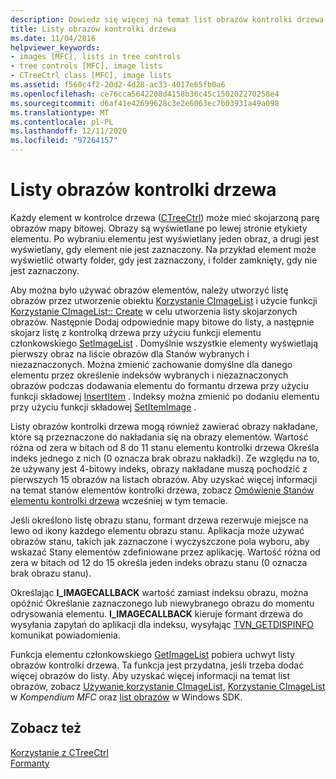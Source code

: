 ```yaml
---
description: Dowiedz się więcej na temat list obrazów kontrolki drzewa
title: Listy obrazów kontrolki drzewa
ms.date: 11/04/2016
helpviewer_keywords:
- images [MFC], lists in tree controls
- tree controls [MFC], image lists
- CTreeCtrl class [MFC], image lists
ms.assetid: f560c4f2-20d2-4d28-ac33-4017e65fb0a6
ms.openlocfilehash: ce76cca5642208d4158b36c45c150202270258e4
ms.sourcegitcommit: d6af41e42699628c3e2e6063ec7b03931a49a098
ms.translationtype: MT
ms.contentlocale: pl-PL
ms.lasthandoff: 12/11/2020
ms.locfileid: "97264157"
---
```

# <a name="tree-control-image-lists"></a>Listy obrazów kontrolki drzewa

Każdy element w kontrolce drzewa ([CTreeCtrl](../mfc/reference/ctreectrl-class.md)) może mieć skojarzoną parę obrazów mapy bitowej. Obrazy są wyświetlane po lewej stronie etykiety elementu. Po wybraniu elementu jest wyświetlany jeden obraz, a drugi jest wyświetlany, gdy element nie jest zaznaczony. Na przykład element może wyświetlić otwarty folder, gdy jest zaznaczony, i folder zamknięty, gdy nie jest zaznaczony.

Aby można było używać obrazów elementów, należy utworzyć listę obrazów przez utworzenie obiektu [Korzystanie CImageList](../mfc/reference/cimagelist-class.md) i użycie funkcji [Korzystanie CImageList:: Create](../mfc/reference/cimagelist-class.md#create) w celu utworzenia listy skojarzonych obrazów. Następnie Dodaj odpowiednie mapy bitowe do listy, a następnie skojarz listę z kontrolką drzewa przy użyciu funkcji elementu członkowskiego [SetImageList](../mfc/reference/ctreectrl-class.md#setimagelist) . Domyślnie wszystkie elementy wyświetlają pierwszy obraz na liście obrazów dla Stanów wybranych i niezaznaczonych. Można zmienić zachowanie domyślne dla danego elementu przez określenie indeksów wybranych i niezaznaczonych obrazów podczas dodawania elementu do formantu drzewa przy użyciu funkcji składowej [InsertItem](../mfc/reference/ctreectrl-class.md#insertitem) . Indeksy można zmienić po dodaniu elementu przy użyciu funkcji składowej [SetItemImage](../mfc/reference/ctreectrl-class.md#setitemimage) .

Listy obrazów kontrolki drzewa mogą również zawierać obrazy nakładane, które są przeznaczone do nakładania się na obrazy elementów. Wartość różna od zera w bitach od 8 do 11 stanu elementu kontrolki drzewa Określa indeks jednego z nich (0 oznacza brak obrazu nakładki). Ze względu na to, że używany jest 4-bitowy indeks, obrazy nakładane muszą pochodzić z pierwszych 15 obrazów na listach obrazów. Aby uzyskać więcej informacji na temat stanów elementów kontrolki drzewa, zobacz [Omówienie Stanów elementu kontrolki drzewa](../mfc/tree-control-item-states-overview.md) wcześniej w tym temacie.

Jeśli określono listę obrazu stanu, formant drzewa rezerwuje miejsce na lewo od ikony każdego elementu obrazu stanu. Aplikacja może używać obrazów stanu, takich jak zaznaczone i wyczyszczone pola wyboru, aby wskazać Stany elementów zdefiniowane przez aplikację. Wartość różna od zera w bitach od 12 do 15 określa jeden indeks obrazu stanu (0 oznacza brak obrazu stanu).

Określając **I_IMAGECALLBACK** wartość zamiast indeksu obrazu, można opóźnić Określanie zaznaczonego lub niewybranego obrazu do momentu odrysowania elementu. **I_IMAGECALLBACK** kieruje formant drzewa do wysyłania zapytań do aplikacji dla indeksu, wysyłając [TVN_GETDISPINFO](/windows/win32/Controls/tvn-getdispinfo) komunikat powiadomienia.

Funkcja elementu członkowskiego [GetImageList](../mfc/reference/ctreectrl-class.md#getimagelist) pobiera uchwyt listy obrazów kontrolki drzewa. Ta funkcja jest przydatna, jeśli trzeba dodać więcej obrazów do listy. Aby uzyskać więcej informacji na temat list obrazów, zobacz [Używanie korzystanie CImageList](../mfc/using-cimagelist.md), [Korzystanie CImageList](../mfc/reference/cimagelist-class.md) w *Kompendium MFC* oraz [list obrazów](/windows/win32/controls/image-lists) w Windows SDK.

## <a name="see-also"></a>Zobacz też

[Korzystanie z CTreeCtrl](../mfc/using-ctreectrl.md)<br/>
[Formanty](../mfc/controls-mfc.md)

